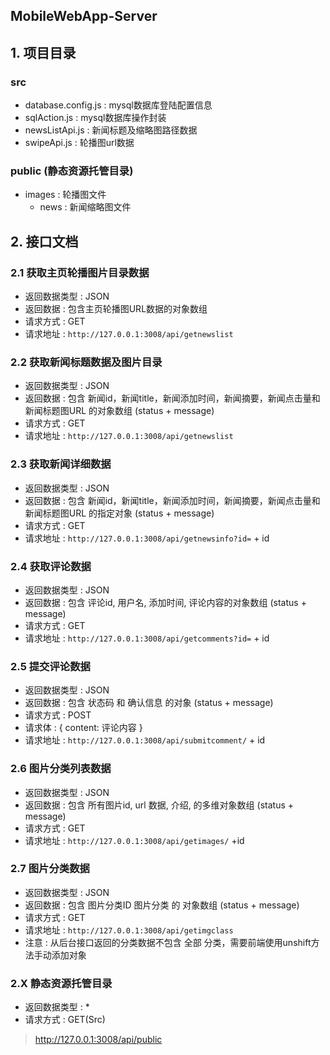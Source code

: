 ## MobileWebApp-Server

## 1. 项目目录

### src 

* database.config.js : mysql数据库登陆配置信息
* sqlAction.js : mysql数据库操作封装
* newsListApi.js : 新闻标题及缩略图路径数据
* swipeApi.js : 轮播图url数据

### public  (静态资源托管目录)

* images : 轮播图文件
    + news : 新闻缩略图文件


## 2. 接口文档


### 2.1 获取主页轮播图片目录数据

* 返回数据类型 : JSON
* 返回数据 : 包含主页轮播图URL数据的对象数组
* 请求方式 : GET
* 请求地址 : `http://127.0.0.1:3008/api/getnewslist`

### 2.2 获取新闻标题数据及图片目录

* 返回数据类型 : JSON
* 返回数据 : 包含 新闻id，新闻title，新闻添加时间，新闻摘要，新闻点击量和新闻标题图URL 的对象数组   (status + message)
* 请求方式 : GET
* 请求地址 : `http://127.0.0.1:3008/api/getnewslist`

### 2.3 获取新闻详细数据

* 返回数据类型 : JSON
* 返回数据 : 包含 新闻id，新闻title，新闻添加时间，新闻摘要，新闻点击量和新闻标题图URL 的指定对象   (status + message)
* 请求方式 : GET
* 请求地址 : `http://127.0.0.1:3008/api/getnewsinfo?id=` + id

### 2.4 获取评论数据

* 返回数据类型 : JSON
* 返回数据 : 包含 评论id, 用户名, 添加时间, 评论内容的对象数组   (status + message)
* 请求方式 : GET
* 请求地址 : `http://127.0.0.1:3008/api/getcomments?id=` + id

### 2.5 提交评论数据

* 返回数据类型 : JSON
* 返回数据 : 包含 状态码 和 确认信息 的对象    (status + message)
* 请求方式 : POST
* 请求体 : { content: 评论内容 }
* 请求地址 : `http://127.0.0.1:3008/api/submitcomment/` + id

### 2.6 图片分类列表数据

* 返回数据类型 : JSON
* 返回数据 : 包含 所有图片id, url 数据, 介绍, 的多维对象数组   (status + message)
* 请求方式 : GET
* 请求地址 : `http://127.0.0.1:3008/api/getimages/` +id

### 2.7 图片分类数据

* 返回数据类型 : JSON
* 返回数据 : 包含 图片分类ID 图片分类 的 对象数组   (status + message)
* 请求方式 : GET
* 请求地址 : `http://127.0.0.1:3008/api/getimgclass`
* 注意 : 从后台接口返回的分类数据不包含 全部 分类，需要前端使用unshift方法手动添加对象


### 2.X 静态资源托管目录

* 返回数据类型 : *
* 请求方式 : GET(Src)
> http://127.0.0.1:3008/api/public
